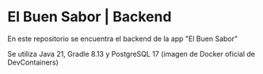 # El Buen Sabor | Backend

En este repositorio se encuentra el backend de la app "El Buen Sabor"

Se utiliza Java 21, Gradle 8.13 y PostgreSQL 17 (imagen de Docker oficial de DevContainers)